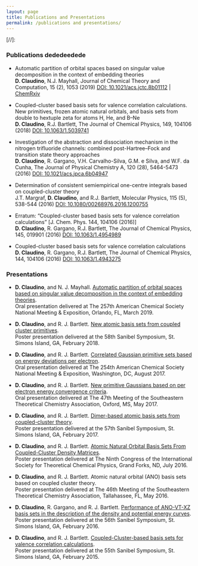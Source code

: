 ```yaml
---
layout: page
title: Publications and Presentations
permalink: /publications and presentations/
---
```


[//]: <amp-img width="600" height="300" layout="responsive" src="http://lorempixel.com/600/300/sports"></amp-img>

### Publications dededeedede

* Automatic partition of orbital spaces based on singular value decomposition in the context of embedding theories     
<b>D. Claudino</b>, N.J. Mayhall, Journal of Chemical Theory and Computation, 15 (2), 1053 (2019) <a href="https://pubs.acs.org/doi/10.1021/acs.jctc.8b01112">DOI: 10.1021/acs.jctc.8b01112</a> | <a href="https://chemrxiv.org/articles/Automatic_Partition_of_Orbital_Spaces_Based_on_Singular_Value_Decomposition_in_the_Context_of_Embedding_Theories/7277045">ChemRxiv</a>      

* Coupled-cluster based basis sets for valence correlation calculations. New primitives, frozen atomic natural orbitals, and basis sets from double to hextuple zeta for atoms H, He, and B–Ne     
<b>D. Claudino</b>, R.J. Bartlett, The Journal of Chemical Physics, 149, 104106 (2018) <a href="https://aip.scitation.org/doi/full/10.1063/1.5039741">DOI: 10.1063/1.5039741</a>     

* Investigation of the abstraction and dissociation mechanism in the nitrogen trifluoride channels: combined post-Hartree–Fock and transition state theory approaches    
<b>D. Claudino</b>, R. Gargano, V.H. Carvalho-Silva, G.M. e Silva, and W.F. da Cunha, The Journal of Physical Chemistry A, 120 (28), 5464-5473 (2016) <a href="https://pubs.acs.org/doi/full/10.1021/acs.jpca.6b04947">DOI: 10.1021/acs.jpca.6b04947</a>     

* Determination of consistent semiempirical one-centre integrals based on coupled-cluster theory   
J.T. Margraf, <b>D. Claudino</b>, and R.J. Bartlett, Molecular Physics, 115 (5), 538-544 (2016) <a href="https://www.tandfonline.com/doi/citedby/10.1080/00268976.2016.1200755?scroll=top&needAccess=true">DOI: 10.1080/00268976.2016.1200755</a>   
 
* Erratum: “Coupled-cluster based basis sets for valence correlation calculations” [J. Chem. Phys. 144, 104106 (2016)]       
<b>D. Claudino</b>, R. Gargano, R.J. Bartlett, The Journal of Chemical Physics, 145, 019901 (2016) <a href="https://aip.scitation.org/doi/abs/10.1063/1.4954989">DOI: 10.1063/1.4954989</a>    

* Coupled-cluster based basis sets for valence correlation calculations   
<b>D. Claudino</b>, R. Gargano, R.J. Bartlett, The Journal of Chemical Physics, 144, 104106 (2016) <a href="https://aip.scitation.org/doi/10.1063/1.4943275">DOI: 10.1063/1.4943275</a>

### Presentations
* <b>D. Claudino</b>, and N. J. Mayhall. <a href="https://plan.core-apps.com/acsorlando2019/abstract/6814d64a-2b01-4e0b-affa-6bf20153eda4">Automatic partition of orbital spaces based on singular value decomposition in the context of embedding theories</a>.    
Oral presentation delivered at The 257th American Chemical Society National Meeting & Exposition, Orlando, FL, March 2019.    

* <b>D. Claudino</b>, and R. J. Bartlett. <a href="http://qtp.ufl.edu/sanibel/sanibel2018abstractsPDFs/Poster/Claudino_abstract.pdf">New atomic basis sets from coupled cluster primitives</a>.    
Poster presentation delivered at the 58th Sanibel Symposium, St. Simons Island, GA, February 2018.    

* <b>D. Claudino</b>, and R. J. Bartlett. <a href="https://ep70.eventpilotadmin.com/web/page.php?page=IntHtml&project=ACS17FALL&id=2752019">Correlated Gaussian primitive sets based on energy deviations per electron</a>.    
Oral presentation delivered at The 254th American Chemical Society National Meeting & Exposition, Washington, DC, August 2017.    

* <b>D. Claudino</b>, and R. J. Bartlett. <a href="http://quantum.chem.olemiss.edu/SETCA_2017/Talk_Abstracts.pdf">New primitive Gaussians based on per electron energy convergence criteria</a>.    
Oral presentation delivered at The 47th Meeting of the Southeastern Theoretical Chemistry Association, Oxford, MS, May 2017.    

* <b>D. Claudino</b>, and R. J. Bartlett. <a href="http://qtp.ufl.edu/sanibel/sanibel2017abstractsPDFs/Poster/Claudino_D.pdf">Dimer-based atomic basis sets from coupled-cluster theory</a>.    
Poster presentation delivered at the 57th Sanibel Symposium, St. Simons Island, GA, February 2017.    

* <b>D. Claudino</b>, and R. J. Bartlett. <a href="https://drive.google.com/file/d/0Byzf-dDDOVn4Y2pCU0hsek10VTA/view">Atomic Natural Orbital Basis Sets From Coupled-Cluster Density Matrices</a>.    
Poster presentation delivered at The Ninth Congress of the International Society for Theoretical Chemical Physics, Grand Forks, ND, July 2016.    

* <b>D. Claudino</b>, and R. J. Bartlett. Atomic natural orbital (ANO) basis sets based on coupled cluster theory.    
Poster presentation delivered at The 46th Meeting of the Southeastern Theoretical Chemistry Association, Tallahassee, FL, May 2016.    

* <b>D. Claudino</b>, R. Gargano, and R. J. Bartlett. <a href="http://qtp.ufl.edu/sanibel/sanibel2016abstractsPDFs/Poster/Claudino_Daniel.pdf">Performance of ANO-VT-XZ basis sets in the description of the density and potential energy curves</a>.    
Poster presentation delivered at the 56th Sanibel Symposium, St. Simons Island, GA, February 2016.    

* <b>D. Claudino</b>, and R. J. Bartlett. <a href="http://qtp.ufl.edu/sanibel/sanibel2015abstractsPDFs/Poster/Claudino.pdf">Coupled-Cluster-based basis sets for valence correlation calculations</a>.    
Poster presentation delivered at the 55th Sanibel Symposium, St. Simons Island, GA, February 2015.    
